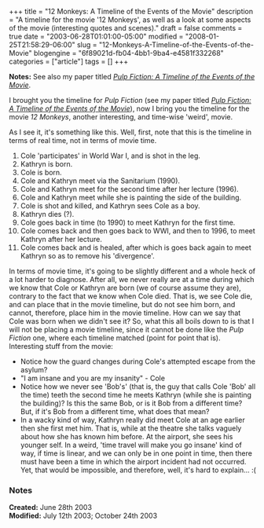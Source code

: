 +++
title = "12 Monkeys: A Timeline of the Events of the Movie"
description = "A timeline for the movie '12 Monkeys', as well as a look at some aspects of the movie (interesting quotes and scenes)."
draft = false
comments = true
date = "2003-06-28T01:01:00-05:00"
modified = "2008-01-25T21:58:29-06:00"
slug = "12-Monkeys-A-Timeline-of-the-Events-of-the-Movie"
blogengine = "6f89021d-fb04-4bb1-9ba4-e4581f332268"
categories = ["article"]
tags = []
+++

<div class="note">
<p>
<strong>Notes:</strong> See also my paper titled <a href="/words/post/Pulp-Fiction-A-Timeline-of-the-Events-of-the-Movie.aspx"><em>Pulp Fiction: A Timeline of the Events of the Movie</em></a>.
</p>
</div>
<p>
I brought you the timeline for <em>Pulp Fiction</em> (see my paper titled <a href="/words/post/Pulp-Fiction-A-Timeline-of-the-Events-of-the-Movie.aspx"><em>Pulp Fiction: A Timeline of the Events of the Movie</em></a>), now I bring you the timeline for the movie <em>12 Monkeys</em>, another interesting, and time-wise &#39;weird&#39;, movie.
</p>
<p>
As I see it, it&#39;s something like this. Well, first, note that this is the timeline in terms of real time, not in terms of movie time.
</p>
<ol>
	<li>Cole &#39;participates&#39; in World War I, and is shot in the leg. </li>
	<li>Kathryn is born. </li>
	<li>Cole is born. </li>
	<li>Cole and Kathryn meet via the Sanitarium (1990). </li>
	<li>Cole and Kathryn meet for the second time after her lecture (1996). </li>
	<li>Cole and Kathryn meet while she is painting the side of the building. </li>
	<li>Cole is shot and killed, and Kathryn sees Cole as a boy. </li>
	<li>Kathryn dies (?). </li>
	<li>Cole goes back in time (to 1990) to meet Kathryn for the first time. </li>
	<li>Cole comes back and then goes back to WWI, and then to 1996, to meet Kathryn after her lecture. </li>
	<li>Cole comes back and is healed, after which is goes back again to meet Kathryn so as to remove his &#39;divergence&#39;. </li>
</ol>
<p>
In terms of movie time, it&#39;s going to be slightly different and a whole heck of a lot harder to diagnose. After all, we never really are at a time during which we know that Cole or Kathryn are born (we of course assume they are), contrary to the fact that we know when Cole died. That is, we see Cole die, and can place that in the movie timeline, but do not see him born, and cannot, therefore, place him in the movie timeline. How can we say that Cole was born when we didn&#39;t see it? So, what this all boils down to is that I will not be placing a movie timeline, since it cannot be done like the <em>Pulp Fiction</em> one, where each timeline matched (point for point that is).<br />
Interesting stuff from the movie:
</p>
<ul>
	<li>Notice how the guard changes during Cole&#39;s attempted escape from the asylum? </li>
	<li>&quot;I am insane and you are my insanity&quot; - Cole </li>
	<li>Notice how we never see &#39;Bob&#39;s&#39; (that is, the guy that calls Cole &#39;Bob&#39; all the time) teeth the second time he meets Kathryn (while she is painting the building)? Is this the same Bob, or is it Bob from a different time? But, if it&#39;s Bob from a different time, what does that mean? </li>
	<li>In a wacky kind of way, Kathryn really did meet Cole at an age earlier then she first met him. That is, while at the theatre she talks vaguely about how she has known him before. At the airport, she sees his younger self. In a weird, &#39;time travel will make you go insane&#39; kind of way, if time is linear, and we can only be in one point in time, then there must have been a time in which the airport incident had not occurred. Yet, that would be impossible, and therefore, well, it&#39;s hard to explain... :( </li>
</ul>
<h3>Notes</h3>
<p>
<strong>Created:</strong> June 28th 2003<br />
<strong>Modified:</strong> July 12th 2003; October 24th 2003
</p>

